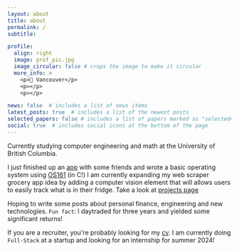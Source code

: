 ```yaml
---
layout: about
title: about
permalink: /
subtitle: 

profile:
  align: right
  image: prof_pic.jpg
  image_circular: false # crops the image to make it circular
  more_info: >
    <p>📍 Vancouver</p>
    <p></p>
    <p></p>

news: false  # includes a list of news items
latest_posts: true  # includes a list of the newest posts
selected_papers: false # includes a list of papers marked as "selected={true}"
social: true  # includes social icons at the bottom of the page
---
```


Currently studying computer engineering and math at the University of British Columbia. 

I just finished up an [app](/projects/EduMatch) with some friends and wrote a basic operating system using [OS161](http://www.os161.org/) (in C!) I am currently expanding my web scraper grocery app idea by adding a computer vision element that will allows users to easily track what is in their fridge. Take a look at [projects page](/projects)

Hoping to write some posts about personal finance, engineering and new technologies. `Fun fact`: I daytraded for three years and yielded some significant returns!

If you are a recruiter, you're probably looking for my [cv](/cv). I am currently doing `Full-Stack` at a startup and looking for an internship for summer 2024!



<!-- Write your biography here this is maggie and i am here testing. Tell the world about yourself. Link to your favorite [subreddit](http://reddit.com). You can put a picture in, too. The code is already in, just name your picture `prof_pic.jpg` and put it in the `img/` folder.

Put your address / P.O. box / other info right below your picture. You can also disable any of these elements by editing `profile` property of the YAML header of your `_pages/about.md`. Edit `_bibliography/papers.bib` and Jekyll will render your [publications page](/al-folio/publications/) automatically.

Link to your social media connections, too. This theme is set up to use [Font Awesome icons](http://fortawesome.github.io/Font-Awesome/) and [Academicons](https://jpswalsh.github.io/academicons/), like the ones below. Add your Facebook, Twitter, LinkedIn, Google Scholar, or just disable all of them. -->